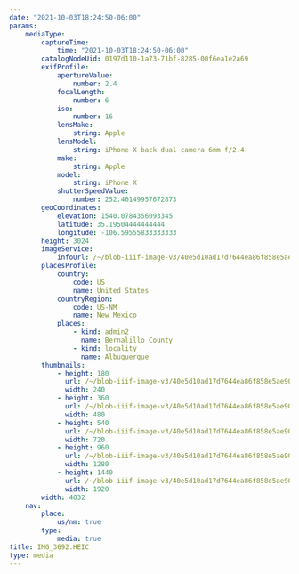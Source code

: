 ```yaml
---
date: "2021-10-03T18:24:50-06:00"
params:
    mediaType:
        captureTime:
            time: "2021-10-03T18:24:50-06:00"
        catalogNodeUid: 0197d110-1a73-71bf-8285-00f6ea1e2a69
        exifProfile:
            apertureValue:
                number: 2.4
            focalLength:
                number: 6
            iso:
                number: 16
            lensMake:
                string: Apple
            lensModel:
                string: iPhone X back dual camera 6mm f/2.4
            make:
                string: Apple
            model:
                string: iPhone X
            shutterSpeedValue:
                number: 252.46149957672873
        geoCoordinates:
            elevation: 1540.0784356093345
            latitude: 35.19504444444444
            longitude: -106.59555833333333
        height: 3024
        imageService:
            infoUrl: /~/blob-iiif-image-v3/40e5d10ad17d7644ea86f858e5ae904c6426b180a86f0545be6f4b1d909f2855/info.json
        placesProfile:
            country:
                code: US
                name: United States
            countryRegion:
                code: US-NM
                name: New Mexico
            places:
                - kind: admin2
                  name: Bernalillo County
                - kind: locality
                  name: Albuquerque
        thumbnails:
            - height: 180
              url: /~/blob-iiif-image-v3/40e5d10ad17d7644ea86f858e5ae904c6426b180a86f0545be6f4b1d909f2855/full/240%2C180/0/default.jpg
              width: 240
            - height: 360
              url: /~/blob-iiif-image-v3/40e5d10ad17d7644ea86f858e5ae904c6426b180a86f0545be6f4b1d909f2855/full/480%2C360/0/default.jpg
              width: 480
            - height: 540
              url: /~/blob-iiif-image-v3/40e5d10ad17d7644ea86f858e5ae904c6426b180a86f0545be6f4b1d909f2855/full/720%2C540/0/default.jpg
              width: 720
            - height: 960
              url: /~/blob-iiif-image-v3/40e5d10ad17d7644ea86f858e5ae904c6426b180a86f0545be6f4b1d909f2855/full/1280%2C960/0/default.jpg
              width: 1280
            - height: 1440
              url: /~/blob-iiif-image-v3/40e5d10ad17d7644ea86f858e5ae904c6426b180a86f0545be6f4b1d909f2855/full/1920%2C1440/0/default.jpg
              width: 1920
        width: 4032
    nav:
        place:
            us/nm: true
        type:
            media: true
title: IMG_3692.HEIC
type: media
---
```

